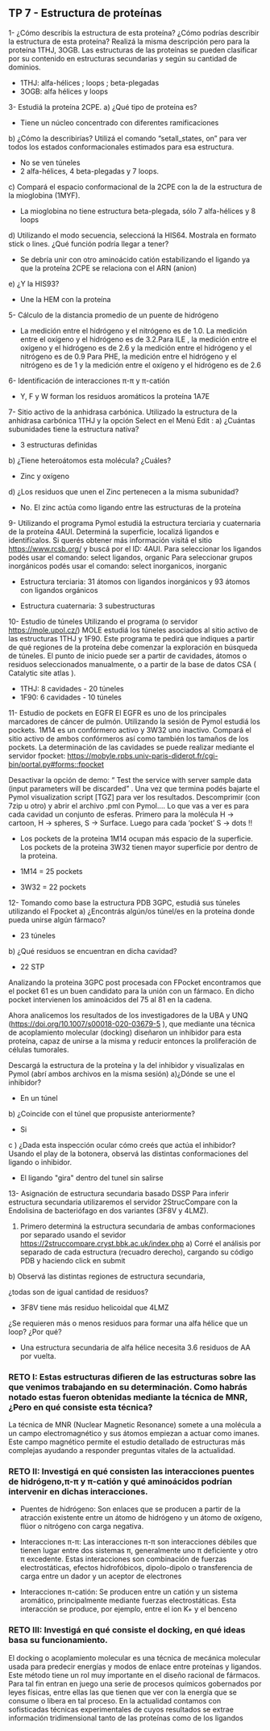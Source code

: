 
## TP 7 - Estructura de proteínas

1- ¿Cómo describís la estructura de esta proteína? ¿Cómo podrías describir la estructura de esta proteína? Realizá la misma descripción pero para la proteína 1THJ, 3OGB.
Las estructuras de las proteínas se pueden clasificar por su contenido en estructuras secundarias y según su cantidad de dominios. 

- 1THJ: alfa-hélices ; loops ; beta-plegadas
- 3OGB: alfa hélices y loops

3- Estudiá la proteína 2CPE. 
a) ¿Qué tipo de proteína es? 

- Tiene un núcleo concentrado con diferentes ramificaciones
			
b) ¿Cómo la describirías? Utilizá el comando “setall_states, on” para ver todos los estados conformacionales estimados para esa estructura. 

- No se ven túneles
- 2 alfa-hélices, 4 beta-plegadas y 7 loops.


c) Compará el espacio conformacional de la 2CPE con la de la estructura de la mioglobina (1MYF). 

- La mioglobina no tiene estructura beta-plegada, sólo 7 alfa-hélices y 8 loops

d) Utilizando el modo secuencia, seleccioná la HIS64. Mostrala en formato stick o lines. ¿Qué función podría llegar a tener?
 
- Se debría unir con otro aminoácido catión estabilizando el ligando ya que la proteína 2CPE se relaciona con el ARN (anion)

e) ¿Y la HIS93? 

- Une la HEM con la proteína

5- Cálculo de la distancia promedio de un puente de hidrógeno

- La medición entre el hidrógeno y el nitrógeno es de 1.0. La medición entre el oxígeno y el hidrógeno es de 3.2.Para ILE , la medición entre el oxígeno y el hidrógeno es de 2.6 y la medición entre el hidrógeno y el nitrógeno es de 0.9 Para PHE, la medición entre el hidrógeno y el nitrógeno es de 1 y la medición entre el oxígeno y el hidrógeno es de 2.6 

6- Identificación de interacciones π-π y π-catión 
- Y, F y W forman los residuos aromáticos la proteína 1A7E


7- Sitio activo de la anhidrasa carbónica. Utilizado la estructura de la anhidrasa carbónica 1THJ y la opción Select en el Menú Edit :
a) ¿Cuántas subunidades tiene la estructura nativa?

- 3 estructuras definidas

b) ¿Tiene heteroátomos esta molécula? ¿Cuáles?

- Zinc y oxígeno

d) ¿Los residuos que unen el Zinc pertenecen a la misma subunidad?
- No. El zinc actúa como ligando entre las estructuras de la proteína

9- Utilizando el programa Pymol estudiá la estructura terciaria y cuaternaria de la proteína 4AUI.
Determiná la superficie, localizá ligandos e identifícalos. Si querés obtener más información visitá el sitio https://www.rcsb.org/ y buscá por el ID: 4AUI.
Para seleccionar los ligandos podés usar el comando: select ligandos, organic
Para seleccionar grupos inorgánicos podés usar el comando: select inorganicos, inorganic

- Estructura terciaria: 31 átomos con ligandos inorgánicos y 93 átomos con ligandos orgánicos

- Estructura cuaternaria: 3 subestructuras
		
10- Estudio de túneles
Utilizando el programa (o servidor https://mole.upol.cz/) MOLE estudiá los túneles asociados al sitio activo de las estructuras 1THJ y 1F90. Este programa te pedirá que indiques a partir de qué regiones de la proteína debe comenzar la exploración en búsqueda de túneles. El punto de inicio puede ser a partir de cavidades, átomos o residuos seleccionados manualmente, o a partir de la base de datos CSA ( Catalytic site atlas ).

- 1THJ: 8 cavidades - 20 túneles
- 1F90: 6 cavidades - 10 túneles
		
11- Estudio de pockets en EGFR
El EGFR es uno de los principales marcadores de cáncer de pulmón. Utilizando la sesión de Pymol estudiá los pockets. 1M14 es un confórmero activo y 3W32 uno inactivo. Compará el sitio activo de ambos confórmeros así como también los tamaños de los pockets.
La determinación de las cavidades se puede realizar mediante el servidor fpocket: https://mobyle.rpbs.univ-paris-diderot.fr/cgi-bin/portal.py#forms::fpocket

Desactivar la opción de demo: “ Test the service with server sample data (input parameters will be discarded” .
Una vez que termina podés bajarte el Pymol visualization script [TGZ] para ver los resultados. Descomprimir (con 7zip u otro) y abrir el archivo .pml con Pymol…. Lo que vas a ver es para cada cavidad un conjunto de esferas. Primero para la molécula H → cartoon, H → spheres, S → Surface. Luego para cada ‘pocket’ S → dots !!

- Los pockets de la proteina 1M14 ocupan más espacio de la superficie. Los pockets de la proteina 3W32 tienen mayor superficie por dentro de la proteina.

- 1M14 = 25 pockets

- 3W32 = 22 pockets

12- Tomando como base la estructura PDB 3GPC, estudiá sus túneles utilizando el Fpocket 
a) ¿Encontrás algún/os túnel/es en la proteína donde pueda unirse algún fármaco? 
- 23 túneles

b) ¿Qué residuos se encuentran en dicha cavidad?

- 22 STP

Analizando la proteina 3GPC post procesada con FPocket encontramos que el pocket 61 es un buen candidato para la unión con un fármaco. En dicho pocket intervienen los aminoácidos del 75 al 81 en la cadena.


Ahora analicemos los resultados de los investigadores de la UBA y UNQ (https://doi.org/10.1007/s00018-020-03679-5 ), que mediante una técnica de acoplamiento molecular (docking) diseñaron un inhibidor para esta proteína, capaz de unirse a la misma y reducir entonces la proliferación de células tumorales.

	
Descargá la estructura de la proteína y la del inhibidor y visualizalas en Pymol (abrí ambos archivos en la misma sesión) 
a)¿Dónde se une el inhibidor? 

- En un túnel

b) ¿Coincide con el túnel que propusiste anteriormente?

- Si

c ) ¿Dada esta inspección ocular cómo creés que actúa el inhibidor? Usando el play de la botonera, observá las distintas conformaciones del ligando o inhibidor.

- El ligando "gira" dentro del tunel sin salirse

13- Asignación de estructura secundaria basado DSSP
Para inferir estructura secundaria utilizaremos el servidor 2StrucCompare con la Endolisina de bacteriófago en dos variantes (3F8V y 4LMZ).
1) Primero determiná la estructura secundaria de ambas conformaciones por separado usando el sevidor https://2struccompare.cryst.bbk.ac.uk/index.php
a) Corré el análisis por separado de cada estructura (recuadro derecho), cargando su código PDB y haciendo click en submit

b) Observá las distintas regiones de estructura secundaria, 

¿todas son de igual cantidad de residuos? 

- 3F8V tiene más residuo helicoidal que 4LMZ


¿Se requieren más o menos residuos para formar una alfa hélice que un loop? ¿Por qué?

- Una estructura secundaria de alfa hélice necesita 3.6 residuos de AA por vuelta.
					
					
### RETO I: Estas estructuras difieren de las estructuras sobre las que venimos trabajando en su determinación. Como habrás notado estas fueron obtenidas mediante la técnica de MNR, ¿Pero en qué consiste esta técnica?
La técnica de MNR (Nuclear Magnetic Resonance) somete a una molécula a un campo electromagnético y sus átomos
empiezan a actuar como imanes. Este campo magnético permite el estudio detallado de estructuras más complejas ayudando a responder preguntas vitales de la actualidad.

### RETO II: Investigá en qué consisten las interacciones puentes de hidrógeno,π-π y π-catión y qué aminoácidos podrían intervenir en dichas interacciones.
- Puentes de hidrógeno: Son enlaces que se producen a partir de la atracción
existente entre un átomo de hidrógeno y un átomo de oxígeno, flúor o
nitrógeno con carga negativa.


- Interacciones π-π: Las interacciones π-π son interacciones débiles que tienen lugar entre dos sistemas π, generalmente uno π deficiente y otro π excedente. Estas interacciones son combinación de fuerzas electrostáticas, efectos hidrofóbicos, dipolo-dipolo o transferencia de carga entre un dador y un aceptor de electrones

- Interacciones π-catión: Se producen entre un catión y un sistema aromático, principalmente mediante fuerzas electrostáticas. Esta interacción se produce, por ejemplo, entre el ion K+ y el benceno


### RETO III: Investigá en qué consiste el docking, en qué ideas basa su funcionamiento.
El docking o acoplamiento molecular es una técnica de mecánica molecular
usada para predecir energías y modos de enlace entre proteínas y ligandos. Este método tiene un rol muy importante en el diseño racional de
fármacos. Para tal fin entran en juego una serie de procesos químicos
gobernados por leyes físicas, entre ellas las que tienen que ver con la
energía que se consume o libera en tal proceso.
En la actualidad contamos con sofisticadas técnicas experimentales de cuyos resultados se extrae información tridimensional tanto de las proteínas como de los ligandos

